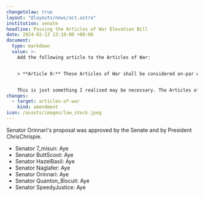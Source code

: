 ```yaml
---
changetolaw: true
layout: "@layouts/news/act.astro"
institution: senate
headline: Passing the Articles of War Elevation Bill
date: 2024-02-13 13:10:00 +00:00
document:
  type: markdown
  value: >-
    Add the following article to the Articles of War:


    > **Article 0:** These Articles of War shall be considered on-par with the Constitution and thus shall be bound to the same Amendment process defined in Article IX of the Constitution.


    This is just something I realised may be necessary. The Articles of War are an ordinary statute but override the Constitution in... basically all places. I figure stating in the law itself that it's on the same level as the Constitution, even though it's not *in* the Constitution, is a good idea.
changes:
  - target: articles-of-war
    kind: amendment
icon: /assets/images/law_stock.jpeg
---
```

Senator Orinnari's proposal was approved by the Senate and by President ChrisChrispie.<!--more-->

* Senator 7_misun: Aye
* Senator ButtScoot: Aye
* Senator HazelBasil: Aye
* Senator Naglafer: Aye
* Senator Orinnari: Aye
* Senator Quanton_Biscuit: Aye
* Senator SpeedyJustice: Aye
